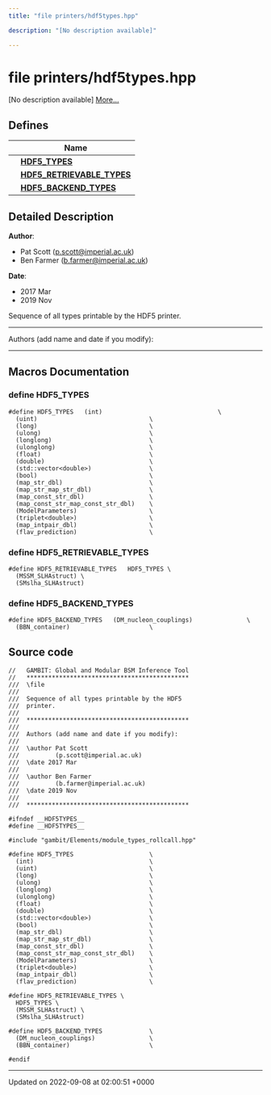 ```yaml
---
title: "file printers/hdf5types.hpp"

description: "[No description available]"

---
```


# file printers/hdf5types.hpp

[No description available] [More...](#detailed-description)

## Defines

|                | Name           |
| -------------- | -------------- |
|  | **[HDF5_TYPES](/documentation/code/files/hdf5types_8hpp/#define-hdf5types-hpp-hdf5-types)**  |
|  | **[HDF5_RETRIEVABLE_TYPES](/documentation/code/files/hdf5types_8hpp/#define-hdf5types-hpp-hdf5-retrievable-types)**  |
|  | **[HDF5_BACKEND_TYPES](/documentation/code/files/hdf5types_8hpp/#define-hdf5types-hpp-hdf5-backend-types)**  |

## Detailed Description


**Author**: 

  * Pat Scott ([p.scott@imperial.ac.uk](mailto:p.scott@imperial.ac.uk)) 
  * Ben Farmer ([b.farmer@imperial.ac.uk](mailto:b.farmer@imperial.ac.uk)) 


**Date**: 

  * 2017 Mar
  * 2019 Nov


Sequence of all types printable by the HDF5 printer.



------------------

Authors (add name and date if you modify):



------------------




## Macros Documentation

### define HDF5_TYPES

```
#define HDF5_TYPES   (int)                                \
  (uint)                               \
  (long)                               \
  (ulong)                              \
  (longlong)                           \
  (ulonglong)                          \
  (float)                              \
  (double)                             \
  (std::vector<double>)                \
  (bool)                               \
  (map_str_dbl)                        \
  (map_str_map_str_dbl)                \
  (map_const_str_dbl)                  \
  (map_const_str_map_const_str_dbl)    \
  (ModelParameters)                    \
  (triplet<double>)                    \
  (map_intpair_dbl)                    \
  (flav_prediction)                    \
```


### define HDF5_RETRIEVABLE_TYPES

```
#define HDF5_RETRIEVABLE_TYPES   HDF5_TYPES \
  (MSSM_SLHAstruct) \
  (SMslha_SLHAstruct)
```


### define HDF5_BACKEND_TYPES

```
#define HDF5_BACKEND_TYPES   (DM_nucleon_couplings)               \
  (BBN_container)                      \
```


## Source code

```
//   GAMBIT: Global and Modular BSM Inference Tool
//   *********************************************
///  \file
///
///  Sequence of all types printable by the HDF5
///  printer.
///
///  *********************************************
///
///  Authors (add name and date if you modify):
///
///  \author Pat Scott
///          (p.scott@imperial.ac.uk)
///  \date 2017 Mar
///
///  \author Ben Farmer
///          (b.farmer@imperial.ac.uk)
///  \date 2019 Nov
///
///  *********************************************

#ifndef __HDF5TYPES__
#define __HDF5TYPES__

#include "gambit/Elements/module_types_rollcall.hpp"

#define HDF5_TYPES                     \
  (int)                                \
  (uint)                               \
  (long)                               \
  (ulong)                              \
  (longlong)                           \
  (ulonglong)                          \
  (float)                              \
  (double)                             \
  (std::vector<double>)                \
  (bool)                               \
  (map_str_dbl)                        \
  (map_str_map_str_dbl)                \
  (map_const_str_dbl)                  \
  (map_const_str_map_const_str_dbl)    \
  (ModelParameters)                    \
  (triplet<double>)                    \
  (map_intpair_dbl)                    \
  (flav_prediction)                    \

#define HDF5_RETRIEVABLE_TYPES \
  HDF5_TYPES \
  (MSSM_SLHAstruct) \
  (SMslha_SLHAstruct)

#define HDF5_BACKEND_TYPES             \
  (DM_nucleon_couplings)               \
  (BBN_container)                      \

#endif
```


-------------------------------

Updated on 2022-09-08 at 02:00:51 +0000
